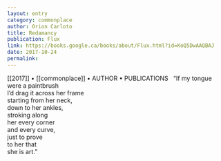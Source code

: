 ```yaml
---
layout: entry
category: commonplace
author: Orion Carloto
title: Redamancy
publication: Flux
link: https://books.google.ca/books/about/Flux.html?id=KoQ5DwAAQBAJ
date: 2017-10-24
permalink: 
---
```


[[2017]] • [[commonplace]] • AUTHOR • PUBLICATIONS 
 
“If my tongue were a paintbrush
<br>I’d drag it across her frame
<br>starting from her neck,
<br>down to her ankles,
<br>stroking along
<br>her every corner
<br>and every curve,
<br>just to prove
<br>to her that
<br>she is art.”